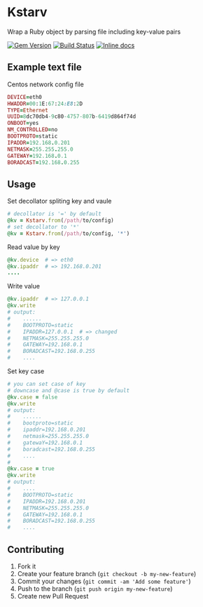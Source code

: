 # Kstarv

Wrap a Ruby object by parsing file including key-value pairs

[![Gem Version](https://badge.fury.io/rb/kstarv.png)](http://badge.fury.io/rb/kstarv) [![Build Status](https://travis-ci.org/simlegate/kstarv.png?branch=master)](https://travis-ci.org/simlegate/kstarv) [![Inline docs](http://inch-pages.github.io/github/simlegate/kstarv.png)](http://inch-pages.github.io/github/simlegate/kstarv)

## Example text file
Centos network config file
```ruby
DEVICE=eth0
HWADDR=00:1E:67:24:E8:2D
TYPE=Ethernet
UUID=8dc70db4-9c80-4757-807b-6419d864f74d
ONBOOT=yes
NM_CONTROLLED=no
BOOTPROTO=static
IPADDR=192.168.0.201
NETMASK=255.255.255.0
GATEWAY=192.168.0.1
BORADCAST=192.168.0.255
```
## Usage
Set decollator spliting key and vaule
```ruby
# decollator is '=' by default
@kv = Kstarv.from(/path/to/config) 
# set decollator to '*'
@kv = Kstarv.from(/path/to/config, '*') 
```

Read value by key
```ruby
@kv.device  # => eth0
@kv.ipaddr  # => 192.168.0.201
....
```

Write value
```ruby
@kv.ipaddr  # => 127.0.0.1
@kv.write
# output:
#    ......
#    BOOTPROTO=static
#    IPADDR=127.0.0.1  # => changed
#    NETMASK=255.255.255.0
#    GATEWAY=192.168.0.1
#    BORADCAST=192.168.0.255
#    ....
```
Set key case
```ruby
# you can set case of key
# downcase and @case is true by default
@kv.case = false
@kv.write
# output:
#    ......
#    bootproto=static
#    ipaddr=192.168.0.201
#    netmask=255.255.255.0
#    gatewaY=192.168.0.1
#    boradcast=192.168.0.255
#    ....
#
@kv.case = true 
@kv.write
# output:
#    ....
#    BOOTPROTO=static
#    IPADDR=192.168.0.201
#    NETMASK=255.255.255.0
#    GATEWAY=192.168.0.1
#    BORADCAST=192.168.0.255
#    ....
```

## Contributing

1. Fork it
2. Create your feature branch (`git checkout -b my-new-feature`)
3. Commit your changes (`git commit -am 'Add some feature'`)
4. Push to the branch (`git push origin my-new-feature`)
5. Create new Pull Request
